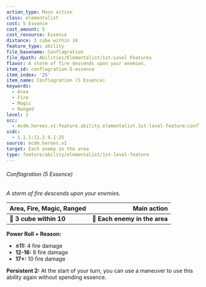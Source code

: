```yaml
---
action_type: Main action
class: elementalist
cost: 5 Essence
cost_amount: 5
cost_resource: Essence
distance: 3 cube within 10
feature_type: ability
file_basename: Conflagration
file_dpath: Abilities/Elementalist/1st-Level Features
flavor: A storm of fire descends upon your enemies.
item_id: conflagration-5-essence
item_index: '25'
item_name: Conflagration (5 Essence)
keywords:
  - Area
  - Fire
  - Magic
  - Ranged
level: 1
scc:
  - mcdm.heroes.v1:feature.ability.elementalist.1st-level-feature:conflagration-5-essence
scdc:
  - 1.1.1:11.2.9.1:25
source: mcdm.heroes.v1
target: Each enemy in the area
type: feature/ability/elementalist/1st-level-feature
---
```


###### Conflagration (5 Essence)

*A storm of fire descends upon your enemies.*

| **Area, Fire, Magic, Ranged** |               **Main action** |
| ----------------------------- | ----------------------------: |
| **📏 3 cube within 10**       | **🎯 Each enemy in the area** |

**Power Roll + Reason:**

- **≤11:** 4 fire damage
- **12-16:** 6 fire damage
- **17+:** 10 fire damage

**Persistent 2:** At the start of your turn, you can use a maneuver to use this ability again without spending essence.
